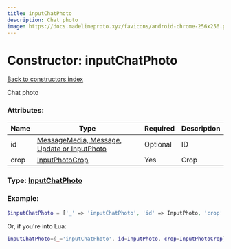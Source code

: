 ```yaml
---
title: inputChatPhoto
description: Chat photo
image: https://docs.madelineproto.xyz/favicons/android-chrome-256x256.png
---
```

# Constructor: inputChatPhoto  
[Back to constructors index](index.md)



Chat photo

### Attributes:

| Name     |    Type       | Required | Description |
|----------|---------------|----------|-------------|
|id|[MessageMedia, Message, Update or InputPhoto](../types/InputPhoto.md) | Optional|ID|
|crop|[InputPhotoCrop](../types/InputPhotoCrop.md) | Yes|Crop|



### Type: [InputChatPhoto](../types/InputChatPhoto.md)


### Example:

```php
$inputChatPhoto = ['_' => 'inputChatPhoto', 'id' => InputPhoto, 'crop' => InputPhotoCrop];
```  


Or, if you're into Lua:

```lua
inputChatPhoto={_='inputChatPhoto', id=InputPhoto, crop=InputPhotoCrop}

```


